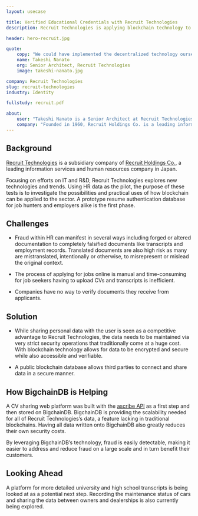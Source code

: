 ```yaml
---
layout: usecase

title: Verified Educational Credentials with Recruit Technologies
description: Recruit Technologies is applying blockchain technology to the human resources to increase transparency and reduce fraudulent documents.

header: hero-recruit.jpg

quote:
    copy: "We could have implemented the decentralized technology ourselves with the help of the open source community, but the support and expertise provided by BigchainDB changed the whole process and made it more efficient."
    name: Takeshi Nanato
    org: Senior Architect, Recruit Technologies
    image: takeshi-nanato.jpg

company: Recruit Technologies
slug: recruit-technologies
industry: Identity

fullstudy: recruit.pdf

about:
    user: "Takeshi Nanato is a Senior Architect at Recruit Technologies Co. Ltd. Residing in Berlin, he focuses on building technical collaborations between Recruit and internet startups and managing and fostering the international entrepreneurship program for young Japanese engineers and developers. He also works in R&D for blockchain technologies and how to adopt the technology mainly to existing B2C services."
    company: "Founded in 1960, Recruit Holdings Co. is a leading information services and human resources company in Japan. Through a wide range of services, the Recruit Group is focused on a variety of areas, including recruitment advertising, employment placement, staffing, education, housing and real estate, bridal, travel, dining, beauty, automobiles and others. The Recruit Group has more than 30,000 employees and operates all over the world."
---
```


## Background

[Recruit Technologies](http://recruit-tech.co.jp) is a subsidiary company of [Recruit Holdings Co.](http://www.recruit-rgf.com), a leading information services and human resources company in Japan.

Focusing on efforts on IT and R&D, Recruit Technologies explores new technologies and trends.
Using HR data as the pilot, the purpose of these tests is to investigate the possibilities and practical uses of how blockchain can be applied to the sector. A prototype resume authentication database for job hunters and employers alike is the first phase.

## Challenges

- Fraud within HR can manifest in several ways including forged or altered documentation to completely falsified documents like transcripts and employment records. Translated documents are also high risk as many are mistranslated, intentionally or otherwise, to misrepresent or mislead the original context.

- The process of applying for jobs online is manual and time-consuming for job seekers having to upload CVs and transcripts is inefficient.

- Companies have no way to verify documents they receive from applicants.

## Solution

- While sharing personal data with the user is seen as a competitive advantage to Recruit Technologies, the data needs to be maintained via very strict security operations that traditionally come at a huge cost. With blockchain technology allows for data to be encrypted and secure while also accessible and verifiable.

- A public blockchain database allows third parties to connect and share data in a secure manner.

## How BigchainDB is Helping

A CV sharing web platform was built with the [ascribe API](https://www.ascribe.io) as a first step and then stored on BigchainDB. BigchainDB is providing the scalability needed for all of Recruit Technologies’s data, a feature lacking in traditional blockchains. Having all data written onto BigchainDB also greatly reduces their own security costs.

By leveraging BigchainDB’s technology, fraud is easily detectable, making it easier to address and reduce fraud on a large scale and in turn benefit their customers.

## Looking Ahead

A platform for more detailed university and high school transcripts is being looked at as a potential next step. Recording the maintenance status of cars and sharing the data between owners and dealerships is also currently being explored.
